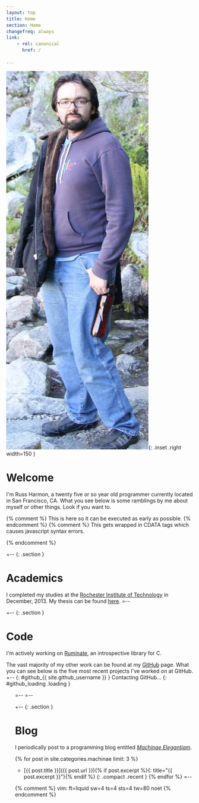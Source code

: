 ```yaml
---
layout: top
title: Home
section: Home
changefreq: always
link:
    - rel: canonical
      href: /

---
```


![Photo of Russ Harmon](/images/russ_harmon.jpg){: .inset .right width=150 }

Welcome
=======

I'm Russ Harmon, a <span id="age">twenty five or so</span> year old programmer
currently located in <span id="{{ site.google_latitude_id }}">San Francisco,
CA</span>.  What you see below is some ramblings by me about myself or other
things. Look if you want to.

{% comment %} This is here so it can be executed as early as possible. {% endcomment %}
{% comment %} This gets wrapped in CDATA tags which causes javascript syntax
errors.
<script type="text/javascript">
	$("#age").replaceWith(
		new Number(
			Math.floor(
				(
					new Date() -
					new Date("{{ site.birthdate }}")
				) /
				31556926000 /* nanos per year */
			)
		).toWords()
	);
	doLatitude("{{ site.google_latitude_id }}", $("#{{ site.google_latitude_id }}"));
</script>
{% endcomment %}

+-- {: .section }
# Academics
I completed my studies at the [Rochester Institute of
Technology](http://www.rit.edu/) in December, 2013. My thesis can be found
[here][ruminate-thesis].
=--

+-- {: .section }
# Code

I'm actively working on [Ruminate], an introspective library for C.

The vast majority of my other work can be found at my
[GitHub](https://github.com/eatnumber1) page. What you can see below is the five
most recent projects I've worked on at GitHub.
+-- {: #github_{{ site.github_username }} }
Contacting GitHub...
{: #github_loading .loading }
<ul class="compact recent" id="github_list"/>
=--
=--

+-- {: .section }
# Blog
I periodically post to a programming blog entitled
_[Machinae Elegantiam](/machinae)_.

{% for post in site.categories.machinae limit: 3 %}
* [{{ post.title }}]({{ post.url }}){% if post.excerpt %}{: title="{{ post.excerpt }}"}{% endif %}
{: .compact .recent }
{% endfor %}
=--

[Ruminate]: http://rus.har.mn/ruminate/
[ruminate-thesis]: http://rus.har.mn/files/project-report.pdf

{% comment %}
vim: ft=liquid sw=4 ts=4 sts=4 tw=80 noet
{% endcomment %}
